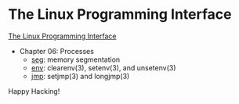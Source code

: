 # The Linux Programming Interface

[The Linux Programming Interface]

- Chapter 06: Processes
  - [seg](ch06/seg.c): memory segmentation
  - [env](ch06/env.c): clearenv(3), setenv(3), and unsetenv(3)
  - [jmp](ch06/jmp.c): setjmp(3) and longjmp(3)

Happy Hacking!

[the linux programming interface]: http://man7.org/tlpi/
